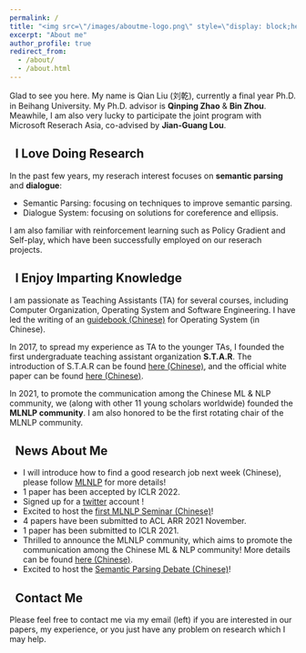 ```yaml
---
permalink: /
title: "<img src=\"/images/aboutme-logo.png\" style=\"display: block;height:2em;vertical-align: middle;margin-left: auto;margin-right: auto;\">"
excerpt: "About me"
author_profile: true
redirect_from: 
  - /about/
  - /about.html
---
```


Glad to see you here. My name is Qian Liu (刘乾), currently a final year Ph.D. in Beihang University. My Ph.D. advisor is **Qinping Zhao** & **Bin Zhou**. Meawhile, I am also very lucky to participate the joint program with Microsoft Reserach Asia, co-advised by **Jian-Guang Lou**.

## <i class="fas fa-graduation-cap"></i>&nbsp;&nbsp;I Love Doing Research

In the past few years, my reserach interest focuses on **semantic parsing** and **dialogue**:
* Semantic Parsing: focusing on techniques to improve semantic parsing.
* Dialogue System: focusing on solutions for coreference and ellipsis.

I am also familiar with reinforcement learning such as Policy Gradient and Self-play, which have been successfully employed on our reserach projects.

## <i class="fa fa-ft fa-hands-helping"></i>&nbsp;&nbsp;I Enjoy Imparting Knowledge

I am passionate as Teaching Assistants (TA) for several courses, including Computer Organization, Operating System and Software Engineering. I have led the writing of an [guidebook (Chinese)](https://github.com/SivilTaram/BUAAOS-guide-book) for Operating System (in Chinese). 

In 2017, to spread my experience as TA to the younger TAs, I founded the first undergraduate teaching assistant organization **S.T.A.R**. The introduction of S.T.A.R can be found [here (Chinese)](https://www.cnblogs.com/SivilTaram/p/ta_road.html), and the official white paper can be found [here (Chinese)](http://scse.buaa.edu.cn/bkspy/bkspy/S_T_A_Rjftdbps_.htm).

In 2021, to promote the communication among the Chinese ML & NLP community, we (along with other 11 young scholars worldwide) founded the **MLNLP community**. I am also honored to be the first rotating chair of the MLNLP community.

## <i class="fa fa-ft fa-fire"></i>&nbsp;&nbsp;News About Me
* I will introduce how to find a good research job next week (Chinese), please follow [MLNLP](https://mp.weixin.qq.com/s/gNmzjp0DTBV9poheQDH5jA) for more details!
* 1 paper has been accepted by ICLR 2022.
* Signed up for a [twitter](https://twitter.com/sivil_taram) account <i class="fa fa-ft fa-smile"></i>!
* Excited to host the [first MLNLP Seminar (Chinese)](https://mp.weixin.qq.com/s?__biz=MzU4MTkwNjA0OQ==&mid=2247485257&idx=1&sn=1317f3bfaa5fb1816ad567df3d8c1371&chksm=fd413ca7ca36b5b16f01ac0bfbfc30fc2cb2ab17a3cc192214d5da20bd50f23fea6e678b930b&mpshare=1&scene=1&srcid=120436SB4OM5WR8EBgau5NcH&sharer_sharetime=1638620798062&sharer_shareid=eab69db03dfce45d397b749b3ccc5915&exportkey=A14o0cpp13u4r7fffJ5n97g%3D&pass_ticket=LoOqnuGK6P3460TxpPhPKxXMRbiZEYnwKIaEL%2Fq2rjHdMa2ZtFdyPKgu76ljlzcY&wx_header=0#rd)!
* 4 papers have been submitted to ACL ARR 2021 November.
* 1 paper has been submitted to ICLR 2021.
* Thrilled to announce the MLNLP community, which aims to promote the communication among the Chinese ML & NLP community! More details can be found [here (Chinese)](https://mp.weixin.qq.com/s/IUjQIVCSKexVKuV_jz5SRg).
* Excited to host the [Semantic Parsing Debate (Chinese)](https://www.cnblogs.com/SivilTaram/p/semantic_parsing.html)!

## <i class="fa fa-ft fa-anchor"></i>&nbsp;&nbsp;Contact Me

Please feel free to contact me via my email (left) if you are interested in our papers, my experience, or you just have any problem on research which I may help.

<script type="text/javascript" id="clustrmaps" src="//cdn.clustrmaps.com/map_v2.js?cl=ffffff&w=200&t=tt&d=ttkJZYV_JYWsZaLTPSNNB_KpBVL7-FpSVOfSmz5CsC8&co=2d78ad&cmo=3acc3a&cmn=ff5353&ct=ffffff"></script>
